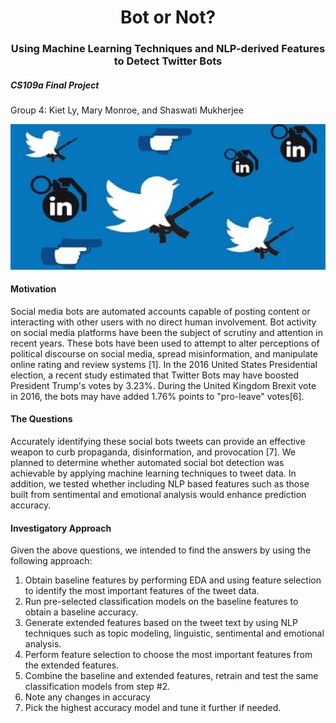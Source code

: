 # <center> Bot or Not?
### <center> Using Machine Learning Techniques and NLP-derived Features to Detect Twitter Bots

##### CS109a Final Project
Group 4: Kiet Ly, Mary Monroe, and Shaswati Mukherjee

![Evil Twitter](image/social-media-free-speech-weapon.png)

#### Motivation
Social media bots are automated accounts capable of posting content or interacting
with other users with no direct human involvement. Bot activity on social media platforms have been the subject of scrutiny and attention in recent years. These bots have been used to attempt to alter perceptions of political discourse on social media, spread misinformation, and manipulate online rating and review systems [1]. In the 2016 United States Presidential election, a recent study estimated that Twitter Bots may have boosted President Trump's votes by 3.23%. During the United Kingdom Brexit vote in 2016, the bots may have added 1.76% points to "pro-leave" votes[6].

#### The Questions
Accurately identifying these social bots tweets can provide an effective weapon to curb propaganda, disinformation, and provocation [7]. We planned to determine whether automated social bot detection was achievable by applying machine learning techniques to tweet data. In addition, we tested whether including NLP based features such as those built from sentimental and emotional analysis would enhance prediction accuracy.


#### Investigatory Approach

Given the above questions, we intended to find the answers by using the following approach:

1. Obtain baseline features by performing EDA and using feature selection to identify the most important features
 of the tweet data.
2. Run pre-selected classification models on the baseline features to obtain a baseline
accuracy.
3. Generate extended features based on the tweet text by using NLP techniques such as topic modeling, linguistic, sentimental and emotional analysis.
4. Perform feature selection to choose the most important features from the extended features.
5. Combine the baseline and extended features, retrain and test the same classification models from step #2.
6. Note any changes in accuracy
7. Pick the highest accuracy model and tune it further if needed.
